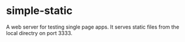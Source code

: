 simple-static
=============

A web server for testing single page apps.  It serves static files from the local directry on port 3333.
